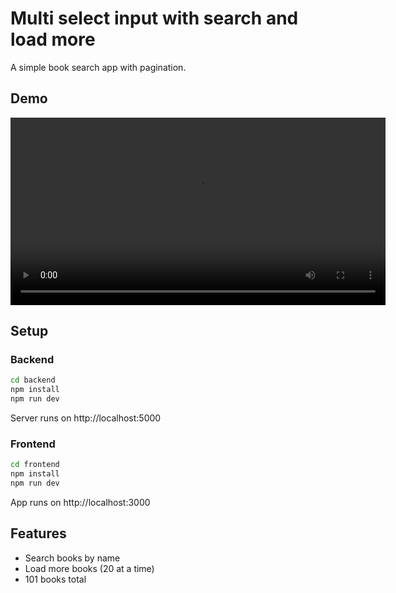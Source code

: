 # Multi select input with search and load more

A simple book search app with pagination.

## Demo

<video width="600" controls>
  <source src="demo.mp4" type="video/mp4">
  Your browser does not support the video tag.
</video>

## Setup

### Backend

```bash
cd backend
npm install
npm run dev
```

Server runs on http://localhost:5000

### Frontend

```bash
cd frontend
npm install
npm run dev
```

App runs on http://localhost:3000

## Features

- Search books by name
- Load more books (20 at a time)
- 101 books total
